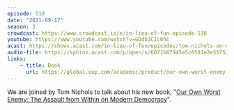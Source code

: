 ```yaml
---
episode: 510
date: "2021-09-17"
season: 3
crowdcast: https://www.crowdcast.io/e/in-lieu-of-fun-episode-138
youtube: https://www.youtube.com/watch?v=GDdbJCIc0hc
acast: https://shows.acast.com/in-lieu-of-fun/episodes/tom-nichols-on-our-own-worst-enemy
audio-file: https://sphinx.acast.com/p/open/s/6071b87945e5c6581e2e5575/e/614b9d3de7e75c00112afaf1/media.mp3
links:
    - title: Book
      url: https://global.oup.com/academic/product/our-own-worst-enemy-9780197518878
---
```

We are joined by Tom Nichols to talk about his new book, "[Our Own Worst Enemy: The Assault from Within on Modern Democracy][book]".

[book]: https://global.oup.com/academic/product/our-own-worst-enemy-9780197518878
